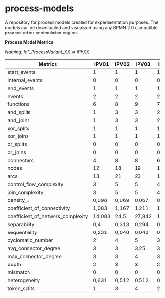 # process-models
A repository for process models created for experimentation purposes.
The models can be downloaded and visualized using any BPMN 2.0 compatible process editor or simulation engine.

**Process Model Metrics**

*Naming: IoT_ProcessVariant_XX => iPVXX*

| Metrics                           | iPV01  | iPV02 | iPV03  | iPV04  |
|-----------------------------------|--------|-------|--------|--------|
| start_events                      | 1      | 1     | 1      | 1      |
| internal_events                   | 0      | 0     | 0      | 0      |
| end_events                        | 1      | 1     | 1      | 1      |
| events                            | 2      | 2     | 2      | 2      |
| functions                         | 6      | 8     | 9      | 7      |
| and_splits                        | 1      | 3     | 3      | 2      |
| and_joins                         | 1      | 3     | 3      | 2      |
| xor_splits                        | 1      | 1     | 1      | 1      |
| xor_joins                         | 1      | 1     | 1      | 1      |
| or_splits                         | 0      | 0     | 0      | 0      |
| or_joins                          | 0      | 0     | 0      | 0      |
| connectors                        | 4      | 8     | 8      | 6      |
| nodes                             | 12     | 18    | 19     | 15     |
| arcs                              | 13     | 21    | 23     | 17     |
| control_flow_complexity           | 3      | 5     | 5      | 4      |
| join_complexity                   | 3      | 5     | 5      | 4      |
| density_1                         | 0,098  | 0,069 | 0,067  | 0,081  |
| coefficient_of_connectivity       | 1,083  | 1,167 | 1,211  | 1,133  |
| coefficient_of_network_complexity | 14,083 | 24,5  | 27,842 | 19,267 |
| separability                      | 0,4    | 0,313 | 0,294  | 0,385  |
| sequentiality                     | 0,231  | 0,048 | 0,043  | 0,059  |
| cyclomatic_number                 | 2      | 4     | 5      | 3      |
| avg_connector_degree              | 3      | 3     | 3,25   | 3      |
| max_connector_degree              | 3      | 3     | 4      | 3      |
| depth                             | 2      | 3     | 3      | 2      |
| mismatch                          | 0      | 0     | 0      | 0      |
| heterogeneity                     | 0,631  | 0,512 | 0,512  | 0,579  |
| token_splits                      | 1      | 3     | 4      | 2      |
